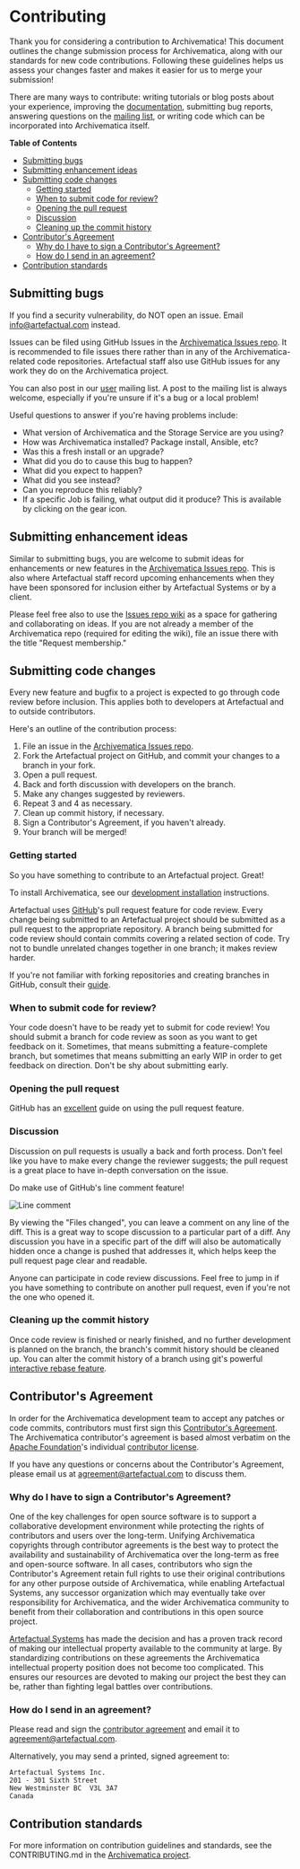 # Contributing

Thank you for considering a contribution to Archivematica!
This document outlines the change submission process for Archivematica, along with our standards for new code contributions.
Following these guidelines helps us assess your changes faster and makes it easier for us to merge your submission!

There are many ways to contribute: writing tutorials or blog posts about your experience, improving the [documentation](https://github.com/artefactual/archivematica-storage-service-docs), submitting bug reports, answering questions on the [mailing list](https://groups.google.com/forum/#!forum/archivematica), or writing code which can be incorporated into Archivematica itself.

<!-- START doctoc generated TOC please keep comment here to allow auto update -->
<!-- DON'T EDIT THIS SECTION, INSTEAD RE-RUN doctoc TO UPDATE -->
**Table of Contents**

- [Submitting bugs](#submitting-bugs)
- [Submitting enhancement ideas](#submitting-enhancement-ideas)
- [Submitting code changes](#submitting-code-changes)
  - [Getting started](#getting-started)
  - [When to submit code for review?](#when-to-submit-code-for-review)
  - [Opening the pull request](#opening-the-pull-request)
  - [Discussion](#discussion)
  - [Cleaning up the commit history](#cleaning-up-the-commit-history)
- [Contributor's Agreement](#contributors-agreement)
  - [Why do I have to sign a Contributor's Agreement?](#why-do-i-have-to-sign-a-contributors-agreement)
  - [How do I send in an agreement?](#how-do-i-send-in-an-agreement)
- [Contribution standards](#contribution-standards)

<!-- END doctoc generated TOC please keep comment here to allow auto update -->

## Submitting bugs

If you find a security vulnerability, do NOT open an issue. Email
info@artefactual.com instead.

Issues can be filed using GitHub Issues in the
[Archivematica Issues repo](https://github.com/archivematica/Issues). It is
recommended to file issues there rather than in any of the Archivematica-related
code repositories. Artefactual staff also use GitHub issues for any work they do
on the Archivematica project.

You can also post in our
[user](https://groups.google.com/forum/#!forum/archivematica) mailing list.
A post to the mailing list is always welcome, especially if you're unsure if
it's a bug or a local problem!

Useful questions to answer if you're having problems include:

* What version of Archivematica and the Storage Service are you using?
* How was Archivematica installed? Package install, Ansible, etc?
* Was this a fresh install or an upgrade?
* What did you do to cause this bug to happen?
* What did you expect to happen?
* What did you see instead?
* Can you reproduce this reliably?
* If a specific Job is failing, what output did it produce? This is available
  by clicking on the gear icon.

## Submitting enhancement ideas

Similar to submitting bugs, you are welcome to submit ideas for enhancements or
new features in the
[Archivematica Issues repo](https://github.com/archivematica/Issues). This is
also where Artefactual staff record upcoming enhancements when they have been
sponsored for inclusion either by Artefactual Systems or by a client.

Please feel free also to use the
[Issues repo wiki](https://github.com/archivematica/Issues/wiki) as a space for
gathering and collaborating on ideas. If you are not already a member of the
Archivematica repo (required for editing the wiki), file an issue there with
the title "Request membership."

## Submitting code changes

Every new feature and bugfix to a project is expected to go through code
review before inclusion. This applies both to developers at Artefactual and to
outside contributors.

Here's an outline of the contribution process:

1. File an issue in the
   [Archivematica Issues repo](https://github.com/archivematica/Issues).
2. Fork the Artefactual project on GitHub, and commit your changes to a branch
   in your fork.
3. Open a pull request.
4. Back and forth discussion with developers on the branch.
5. Make any changes suggested by reviewers.
6. Repeat 3 and 4 as necessary.
7. Clean up commit history, if necessary.
8. Sign a Contributor's Agreement, if you haven't already.
9. Your branch will be merged!

### Getting started

So you have something to contribute to an Artefactual project. Great!

To install Archivematica, see our [development installation](https://wiki.archivematica.org/Getting_started#Installation) instructions.

Artefactual uses [GitHub](https://github.com/)'s pull request feature for code review.
Every change being submitted to an Artefactual project should be submitted as a pull request to the appropriate repository.
A branch being submitted for code review should contain commits covering a related section of code.
Try not to bundle unrelated changes together in one branch; it makes review harder.

If you're not familiar with forking repositories and creating branches in GitHub, consult their [guide](https://help.github.com/articles/fork-a-repo).

### When to submit code for review?

Your code doesn't have to be ready yet to submit for code review!
You should submit a branch for code review as soon as you want to get feedback on it.
Sometimes, that means submitting a feature-complete branch, but sometimes that means submitting an early WIP in order to get feedback on direction.
Don't be shy about submitting early.

### Opening the pull request

GitHub has an [excellent](https://help.github.com/articles/using-pull-requests) guide on using the pull request feature.

### Discussion

Discussion on pull requests is usually a back and forth process.
Don't feel like you have to make every change the reviewer suggests; the pull request is a great place to have in-depth conversation on the issue.

Do make use of GitHub's line comment feature!

![Line comment](http://i.imgur.com/FsWppGN.png)

By viewing the "Files changed", you can leave a comment on any line of the diff.
This is a great way to scope discussion to a particular part of a diff.
Any discussion you have in a specific part of the diff will also be automatically hidden once a change is pushed that addresses it, which helps keep the pull request page clear and readable.

Anyone can participate in code review discussions.
Feel free to jump in if you have something to contribute on another pull request, even if you're not the one who opened it.

### Cleaning up the commit history

Once code review is finished or nearly finished, and no further development is planned on the branch, the branch's commit history should be cleaned up.
You can alter the commit history of a branch using git's powerful [interactive rebase feature](http://www.git-scm.com/book/en/Git-Tools-Rewriting-History).

## Contributor's Agreement

In order for the Archivematica development team to accept any patches or code
commits, contributors must first sign this
[Contributor's Agreement](https://wiki.archivematica.org/images/e/e6/Archivematica-CLA-firstname-lastname-YYYY.pdf).
The Archivematica contributor's agreement is based almost verbatim on the
[Apache Foundation](http://apache.org )'s individual
[contributor license](http://www.apache.org/licenses/icla.txt).

If you have any questions or concerns about the Contributor's Agreement,
please email us at agreement@artefactual.com to discuss them.

### Why do I have to sign a Contributor's Agreement?

One of the key challenges for open source software is to support a collaborative development environment while protecting the rights of contributors and users over the long-term.
Unifying Archivematica copyrights through contributor agreements is the best way to protect the availability and sustainability of Archivematica over the long-term as free and open-source software.
In all cases, contributors who sign the Contributor's Agreement retain full rights to use their original contributions for any other purpose outside of Archivematica, while enabling Artefactual Systems, any successor organization which may eventually take over responsibility for Archivematica, and the wider Archivematica community to benefit from their collaboration and contributions in this open source project.

[Artefactual Systems](http://artefactual.com) has made the decision and has a proven track record of making our intellectual property available to the community at large.
By standardizing contributions on these agreements the Archivematica intellectual property position does not become too complicated.
This ensures our resources are devoted to making our project the best they can be, rather than fighting legal battles over contributions.

### How do I send in an agreement?

Please read and sign the
[contributor agreement](https://wiki.archivematica.org/images/e/e6/Archivematica-CLA-firstname-lastname-YYYY.pdf)
and email it to agreement@artefactual.com.

Alternatively, you may send a printed, signed agreement to:

    Artefactual Systems Inc.
    201 - 301 Sixth Street
    New Westminster BC  V3L 3A7
    Canada


## Contribution standards

For more information on contribution guidelines and standards, see the CONTRIBUTING.md in the [Archivematica project](https://github.com/artefactual/archivematica).
